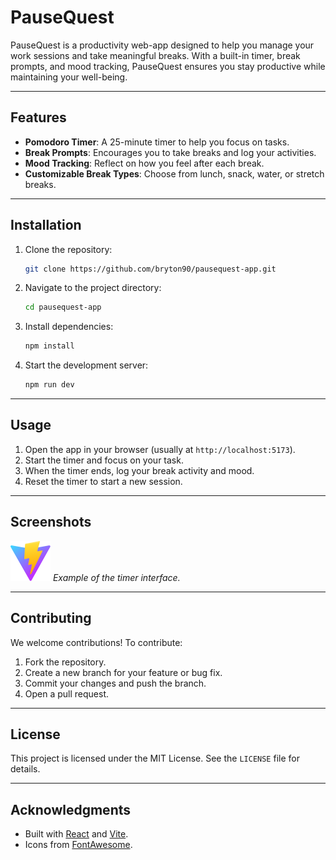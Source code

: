 # PauseQuest

PauseQuest is a productivity web-app designed to help you manage your work sessions and take meaningful breaks. With a built-in timer, break prompts, and mood tracking, PauseQuest ensures you stay productive while maintaining your well-being.

---

## Features

- **Pomodoro Timer**: A 25-minute timer to help you focus on tasks.
- **Break Prompts**: Encourages you to take breaks and log your activities.
- **Mood Tracking**: Reflect on how you feel after each break.
- **Customizable Break Types**: Choose from lunch, snack, water, or stretch breaks.

---

## Installation

1. Clone the repository:
   ```bash
   git clone https://github.com/bryton90/pausequest-app.git
   ```

2. Navigate to the project directory:
   ```bash
   cd pausequest-app
   ```

3. Install dependencies:
   ```bash
   npm install
   ```

4. Start the development server:
   ```bash
   npm run dev
   ```

---

## Usage

1. Open the app in your browser (usually at `http://localhost:5173`).
2. Start the timer and focus on your task.
3. When the timer ends, log your break activity and mood.
4. Reset the timer to start a new session.

---

## Screenshots

![PauseQuest Timer](public/vite.svg)
*Example of the timer interface.*

---

## Contributing

We welcome contributions! To contribute:

1. Fork the repository.
2. Create a new branch for your feature or bug fix.
3. Commit your changes and push the branch.
4. Open a pull request.

---

## License

This project is licensed under the MIT License. See the `LICENSE` file for details.

---

## Acknowledgments

- Built with [React](https://reactjs.org/) and [Vite](https://vitejs.dev/).
- Icons from [FontAwesome](https://fontawesome.com/).
